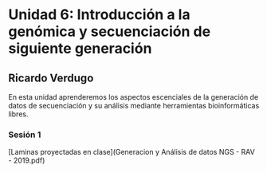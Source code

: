 # Unidad 6: Introducción a la genómica y secuenciación de siguiente generación
## Ricardo Verdugo

En esta unidad aprenderemos los aspectos escenciales de la generación de datos de secuenciación y su análisis mediante herramientas bioinformáticas libres.

### Sesión 1

[Laminas proyectadas en clase](Generacion y Análisis de datos NGS - RAV - 2019.pdf)
